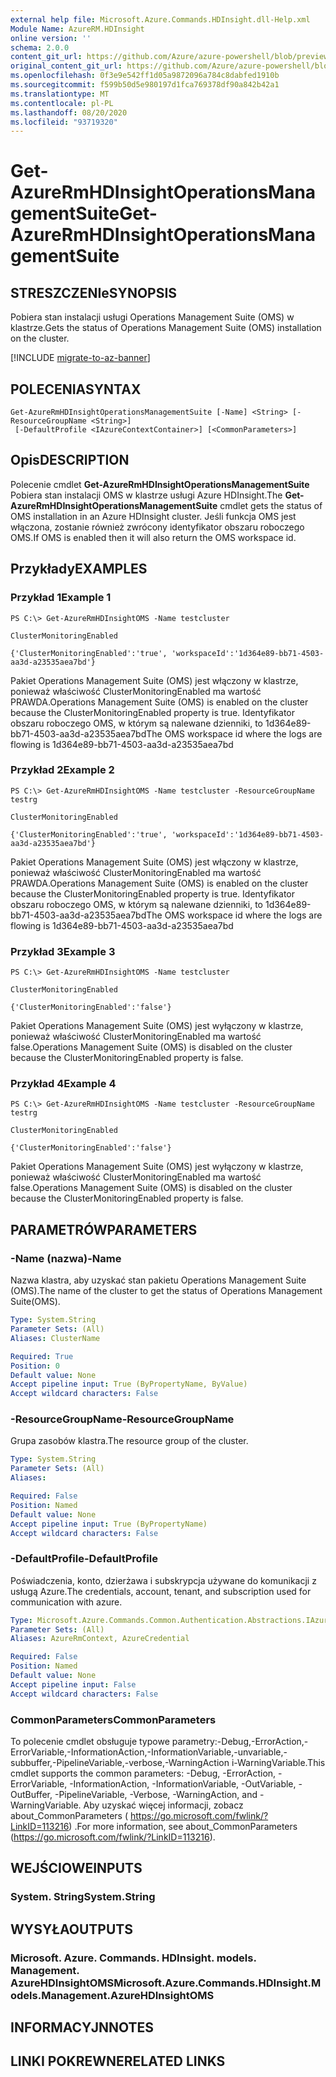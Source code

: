```yaml
---
external help file: Microsoft.Azure.Commands.HDInsight.dll-Help.xml
Module Name: AzureRM.HDInsight
online version: ''
schema: 2.0.0
content_git_url: https://github.com/Azure/azure-powershell/blob/preview/src/ResourceManager/HDInsight/Commands.HDInsight/help/Get-AzureRmHDInsightOperationsManagementSuite.md
original_content_git_url: https://github.com/Azure/azure-powershell/blob/preview/src/ResourceManager/HDInsight/Commands.HDInsight/help/Get-AzureRmHDInsightOperationsManagementSuite.md
ms.openlocfilehash: 0f3e9e542ff1d05a9872096a784c8dabfed1910b
ms.sourcegitcommit: f599b50d5e980197d1fca769378df90a842b42a1
ms.translationtype: MT
ms.contentlocale: pl-PL
ms.lasthandoff: 08/20/2020
ms.locfileid: "93719320"
---
```

# <span data-ttu-id="e1311-101">Get-AzureRmHDInsightOperationsManagementSuite</span><span class="sxs-lookup"><span data-stu-id="e1311-101">Get-AzureRmHDInsightOperationsManagementSuite</span></span>

## <span data-ttu-id="e1311-102">STRESZCZENIe</span><span class="sxs-lookup"><span data-stu-id="e1311-102">SYNOPSIS</span></span>
<span data-ttu-id="e1311-103">Pobiera stan instalacji usługi Operations Management Suite (OMS) w klastrze.</span><span class="sxs-lookup"><span data-stu-id="e1311-103">Gets the status of Operations Management Suite (OMS) installation on the cluster.</span></span>

[!INCLUDE [migrate-to-az-banner](../../includes/migrate-to-az-banner.md)]

## <span data-ttu-id="e1311-104">POLECENIA</span><span class="sxs-lookup"><span data-stu-id="e1311-104">SYNTAX</span></span>

```
Get-AzureRmHDInsightOperationsManagementSuite [-Name] <String> [-ResourceGroupName <String>]
 [-DefaultProfile <IAzureContextContainer>] [<CommonParameters>]
```

## <span data-ttu-id="e1311-105">Opis</span><span class="sxs-lookup"><span data-stu-id="e1311-105">DESCRIPTION</span></span>
<span data-ttu-id="e1311-106">Polecenie cmdlet **Get-AzureRmHDInsightOperationsManagementSuite** Pobiera stan instalacji OMS w klastrze usługi Azure HDInsight.</span><span class="sxs-lookup"><span data-stu-id="e1311-106">The **Get-AzureRmHDInsightOperationsManagementSuite** cmdlet gets the status of OMS installation in an Azure HDInsight cluster.</span></span> <span data-ttu-id="e1311-107">Jeśli funkcja OMS jest włączona, zostanie również zwrócony identyfikator obszaru roboczego OMS.</span><span class="sxs-lookup"><span data-stu-id="e1311-107">If OMS is enabled then it will also return the OMS workspace id.</span></span>

## <span data-ttu-id="e1311-108">Przykłady</span><span class="sxs-lookup"><span data-stu-id="e1311-108">EXAMPLES</span></span>

### <span data-ttu-id="e1311-109">Przykład 1</span><span class="sxs-lookup"><span data-stu-id="e1311-109">Example 1</span></span>
```
PS C:\> Get-AzureRmHDInsightOMS -Name testcluster

ClusterMonitoringEnabled

{'ClusterMonitoringEnabled':'true', 'workspaceId':'1d364e89-bb71-4503-aa3d-a23535aea7bd'}
```

<span data-ttu-id="e1311-110">Pakiet Operations Management Suite (OMS) jest włączony w klastrze, ponieważ właściwość ClusterMonitoringEnabled ma wartość PRAWDA.</span><span class="sxs-lookup"><span data-stu-id="e1311-110">Operations Management Suite (OMS) is enabled on the cluster because the ClusterMonitoringEnabled property is true.</span></span> <span data-ttu-id="e1311-111">Identyfikator obszaru roboczego OMS, w którym są nalewane dzienniki, to 1d364e89-bb71-4503-aa3d-a23535aea7bd</span><span class="sxs-lookup"><span data-stu-id="e1311-111">The OMS workspace id where the logs are flowing is 1d364e89-bb71-4503-aa3d-a23535aea7bd</span></span>

### <span data-ttu-id="e1311-112">Przykład 2</span><span class="sxs-lookup"><span data-stu-id="e1311-112">Example 2</span></span>
```
PS C:\> Get-AzureRmHDInsightOMS -Name testcluster -ResourceGroupName testrg

ClusterMonitoringEnabled

{'ClusterMonitoringEnabled':'true', 'workspaceId':'1d364e89-bb71-4503-aa3d-a23535aea7bd'}
```

<span data-ttu-id="e1311-113">Pakiet Operations Management Suite (OMS) jest włączony w klastrze, ponieważ właściwość ClusterMonitoringEnabled ma wartość PRAWDA.</span><span class="sxs-lookup"><span data-stu-id="e1311-113">Operations Management Suite (OMS) is enabled on the cluster because the ClusterMonitoringEnabled property is true.</span></span> <span data-ttu-id="e1311-114">Identyfikator obszaru roboczego OMS, w którym są nalewane dzienniki, to 1d364e89-bb71-4503-aa3d-a23535aea7bd</span><span class="sxs-lookup"><span data-stu-id="e1311-114">The OMS workspace id where the logs are flowing is 1d364e89-bb71-4503-aa3d-a23535aea7bd</span></span>

### <span data-ttu-id="e1311-115">Przykład 3</span><span class="sxs-lookup"><span data-stu-id="e1311-115">Example 3</span></span>
```
PS C:\> Get-AzureRmHDInsightOMS -Name testcluster

ClusterMonitoringEnabled

{'ClusterMonitoringEnabled':'false'}
```

<span data-ttu-id="e1311-116">Pakiet Operations Management Suite (OMS) jest wyłączony w klastrze, ponieważ właściwość ClusterMonitoringEnabled ma wartość false.</span><span class="sxs-lookup"><span data-stu-id="e1311-116">Operations Management Suite (OMS) is disabled on the cluster because the ClusterMonitoringEnabled property is false.</span></span>

### <span data-ttu-id="e1311-117">Przykład 4</span><span class="sxs-lookup"><span data-stu-id="e1311-117">Example 4</span></span>
```
PS C:\> Get-AzureRmHDInsightOMS -Name testcluster -ResourceGroupName testrg

ClusterMonitoringEnabled

{'ClusterMonitoringEnabled':'false'}
```

<span data-ttu-id="e1311-118">Pakiet Operations Management Suite (OMS) jest wyłączony w klastrze, ponieważ właściwość ClusterMonitoringEnabled ma wartość false.</span><span class="sxs-lookup"><span data-stu-id="e1311-118">Operations Management Suite (OMS) is disabled on the cluster because the ClusterMonitoringEnabled property is false.</span></span>

## <span data-ttu-id="e1311-119">PARAMETRÓW</span><span class="sxs-lookup"><span data-stu-id="e1311-119">PARAMETERS</span></span>

### <span data-ttu-id="e1311-120">-Name (nazwa)</span><span class="sxs-lookup"><span data-stu-id="e1311-120">-Name</span></span>
<span data-ttu-id="e1311-121">Nazwa klastra, aby uzyskać stan pakietu Operations Management Suite (OMS).</span><span class="sxs-lookup"><span data-stu-id="e1311-121">The name of the cluster to get the status of Operations Management Suite(OMS).</span></span>

```yaml
Type: System.String
Parameter Sets: (All)
Aliases: ClusterName

Required: True
Position: 0
Default value: None
Accept pipeline input: True (ByPropertyName, ByValue)
Accept wildcard characters: False
```

### <span data-ttu-id="e1311-122">-ResourceGroupName</span><span class="sxs-lookup"><span data-stu-id="e1311-122">-ResourceGroupName</span></span>
<span data-ttu-id="e1311-123">Grupa zasobów klastra.</span><span class="sxs-lookup"><span data-stu-id="e1311-123">The resource group of the cluster.</span></span>

```yaml
Type: System.String
Parameter Sets: (All)
Aliases: 

Required: False
Position: Named
Default value: None
Accept pipeline input: True (ByPropertyName)
Accept wildcard characters: False
```

### <span data-ttu-id="e1311-124">-DefaultProfile</span><span class="sxs-lookup"><span data-stu-id="e1311-124">-DefaultProfile</span></span>
<span data-ttu-id="e1311-125">Poświadczenia, konto, dzierżawa i subskrypcja używane do komunikacji z usługą Azure.</span><span class="sxs-lookup"><span data-stu-id="e1311-125">The credentials, account, tenant, and subscription used for communication with azure.</span></span>

```yaml
Type: Microsoft.Azure.Commands.Common.Authentication.Abstractions.IAzureContextContainer
Parameter Sets: (All)
Aliases: AzureRmContext, AzureCredential

Required: False
Position: Named
Default value: None
Accept pipeline input: False
Accept wildcard characters: False
```

### <span data-ttu-id="e1311-126">CommonParameters</span><span class="sxs-lookup"><span data-stu-id="e1311-126">CommonParameters</span></span>
<span data-ttu-id="e1311-127">To polecenie cmdlet obsługuje typowe parametry:-Debug,-ErrorAction,-ErrorVariable,-InformationAction,-InformationVariable,-unvariable,-subbuffer,-PipelineVariable,-verbose,-WarningAction i-WarningVariable.</span><span class="sxs-lookup"><span data-stu-id="e1311-127">This cmdlet supports the common parameters: -Debug, -ErrorAction, -ErrorVariable, -InformationAction, -InformationVariable, -OutVariable, -OutBuffer, -PipelineVariable, -Verbose, -WarningAction, and -WarningVariable.</span></span> <span data-ttu-id="e1311-128">Aby uzyskać więcej informacji, zobacz about_CommonParameters ( https://go.microsoft.com/fwlink/?LinkID=113216) .</span><span class="sxs-lookup"><span data-stu-id="e1311-128">For more information, see about_CommonParameters (https://go.microsoft.com/fwlink/?LinkID=113216).</span></span>

## <span data-ttu-id="e1311-129">WEJŚCIOWE</span><span class="sxs-lookup"><span data-stu-id="e1311-129">INPUTS</span></span>

### <span data-ttu-id="e1311-130">System. String</span><span class="sxs-lookup"><span data-stu-id="e1311-130">System.String</span></span>

## <span data-ttu-id="e1311-131">WYSYŁA</span><span class="sxs-lookup"><span data-stu-id="e1311-131">OUTPUTS</span></span>

### <span data-ttu-id="e1311-132">Microsoft. Azure. Commands. HDInsight. models. Management. AzureHDInsightOMS</span><span class="sxs-lookup"><span data-stu-id="e1311-132">Microsoft.Azure.Commands.HDInsight.Models.Management.AzureHDInsightOMS</span></span>

## <span data-ttu-id="e1311-133">INFORMACYJN</span><span class="sxs-lookup"><span data-stu-id="e1311-133">NOTES</span></span>

## <span data-ttu-id="e1311-134">LINKI POKREWNE</span><span class="sxs-lookup"><span data-stu-id="e1311-134">RELATED LINKS</span></span>

